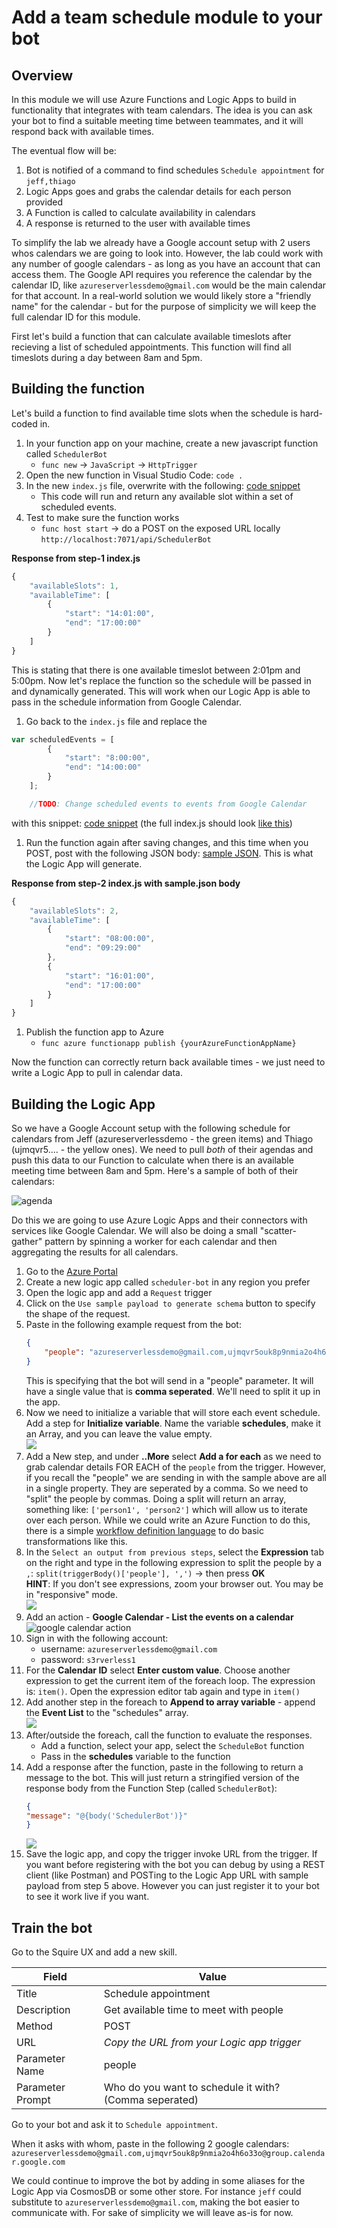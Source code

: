# Add a team schedule module to your bot

## Overview

In this module we will use Azure Functions and Logic Apps to build in functionality that integrates with team calendars.  The idea is you can ask your bot to find a suitable meeting time between teammates, and it will respond back with available times.

The eventual flow will be:  
1. Bot is notified of a command to find schedules `Schedule appointment` for `jeff,thiago`
1. Logic Apps goes and grabs the calendar details for each person provided
1. A Function is called to calculate availability in calendars
1. A response is returned to the user with available times

To simplify the lab we already have a Google account setup with 2 users whos calendars we are going to look into.  However, the lab could work with any number of google calendars - as long as you have an account that can access them.  The Google API requires you reference the calendar by the calendar ID, like `azureserverlessdemo@gmail.com` would be the main calendar for that account.  In a real-world solution we would likely store a "friendly name" for the calendar - but for the purpose of simplicity we will keep the full calendar ID for this module.

First let's build a function that can calculate available timeslots after recieving a list of scheduled appointments.  This function will find all timeslots during a day between 8am and 5pm.

## Building the function

Let's build a function to find available time slots when the schedule is hard-coded in.

1. In your function app on your machine, create a new javascript function called `SchedulerBot`
    * `func new` -> `JavaScript` -> `HttpTrigger`
1. Open the new function in Visual Studio Code: `code .`
1. In the new `index.js` file, overwrite with the following: [code snippet](src/step-1/index.js)
    * This code will run and return any available slot within a set of scheduled events.  
1. Test to make sure the function works
    * `func host start` -> do a POST on the exposed URL locally `http://localhost:7071/api/SchedulerBot`

**Response from step-1 index.js**

```javascript
{
    "availableSlots": 1,
    "availableTime": [
        {
            "start": "14:01:00",
            "end": "17:00:00"
        }
    ]
}
```

This is stating that there is one available timeslot between 2:01pm and 5:00pm. Now let's replace the function so the schedule will be passed in and dynamically generated.  This will work when our Logic App is able to pass in the schedule information from Google Calendar.

1. Go back to the `index.js` file and replace the 

```javascript
var scheduledEvents = [
        {
            "start": "8:00:00",
            "end": "14:00:00"
        }
    ];

    //TODO: Change scheduled events to events from Google Calendar
```

with this snippet: [code snippet](src/step-2/index.snippet.js)  (the full index.js should look [like this](src/step-2/index.js))

1. Run the function again after saving changes, and this time when you POST, post with the following JSON body: [sample JSON](src/step-2/sample.json).  This is what the Logic App will generate.

**Response from step-2 index.js with sample.json body**
```javascript
{
    "availableSlots": 2,
    "availableTime": [
        {
            "start": "08:00:00",
            "end": "09:29:00"
        },
        {
            "start": "16:01:00",
            "end": "17:00:00"
        }
    ]
}
```
1. Publish the function app to Azure
    * `func azure functionapp publish {yourAzureFunctionAppName}`  

Now the function can correctly return back available times - we just need to write a Logic App to pull in calendar data.

## Building the Logic App

So we have a Google Account setup with the following schedule for calendars from Jeff (azureserverlessdemo - the green items) and Thiago (ujmqvr5.... - the yellow ones).  We need to pull *both* of their agendas and push this data to our Function to calculate when there is an available meeting time between 8am and 5pm.  Here's a sample of both of their calendars:  

![agenda](images/8.png)  

Do this we are going to use Azure Logic Apps and their connectors with services like Google Calendar.  We will also be doing a small "scatter-gather" pattern by spinning a worker for each calendar and then aggregating the results for all calendars.

1. Go to the [Azure Portal](https://portal.azure.com)
1. Create a new logic app called `scheduler-bot` in any region you prefer
1. Open the logic app and add a `Request` trigger
1. Click on the `Use sample payload to generate schema` button to specify the shape of the request.
1. Paste in the following example request from the bot:  
    ```json
    {
        "people": "azureserverlessdemo@gmail.com,ujmqvr5ouk8p9nmia2o4h6o33o@group.calendar.google.com"
    }
    ```
    This is specifying that the bot will send in a "people" parameter.  It will have a single value that is **comma seperated**.  We'll need to split it up in the app.  
1. Now we need to initialize a variable that will store each event schedule.  Add a step for **Initialize variable**.  Name the variable **schedules**, make it an Array, and you can leave the value empty.  
    ![](images/4.png)
1. Add a New step, and under **..More** select **Add a for each** as we need to grab calendar details FOR EACH of the `people` from the trigger.  However, if you recall the "people" we are sending in with the sample above are all in a single property.  They are seperated by a comma.  So we need to "split" the people by commas.  Doing a split will return an array, something like: `['person1', 'person2']` which will allow us to iterate over each person.  While we could write an Azure Function to do this, there is a simple [workflow definition language](http://aka.ms/logicappsdocs) to do basic transformations like this.  
1. In the `Select an output from previous steps`, select the **Expression** tab on the right and type in the following expression to split the people by a `,`: `split(triggerBody()['people'], ',')` -> then press **OK**  
    **HINT**: If you don't see expressions, zoom your browser out. You may be in "responsive" mode.  
    ![](images/5.png)
1. Add an action - **Google Calendar - List the events on a calendar**  
![google calendar action](images/1.png)  
1. Sign in with the following account:
    * username: `azureserverlessdemo@gmail.com`
    * password: `s3rverless1`
1. For the **Calendar ID** select **Enter custom value**.  Choose another expression to get the current item of the foreach loop.  The expression is: `item()`.  Open the expression editor tab again and type in `item()`  
1. Add another step in the foreach to **Append to array variable** - append the **Event List** to the "schedules" array.  
    ![](images/6.png)  
1. After/outside the foreach, call the function to evaluate the responses.
    * Add a function, select your app, select the `ScheduleBot` function
    * Pass in the **schedules** variable to the function
1. Add a response after the function, paste in the following to return a message to the bot.  This will just return a stringified version of the response body from the Function Step (called `SchedulerBot`):  
    ```json
    {
    "message": "@{body('SchedulerBot')}"
    }
    ```  
    ![](images/7.png)
1. Save the logic app, and copy the trigger invoke URL from the trigger.  If you want before registering with the bot you can debug by using a REST client (like Postman) and POSTing to the Logic App URL with sample payload from step 5 above.  However you can just register it to your bot to see it work live if you want.

## Train the bot
Go to the Squire UX and add a new skill.


|Field|Value|
|--|--|
|Title|Schedule appointment|
|Description|Get available time to meet with people|
|Method|POST|
|URL|*Copy the URL from your Logic app trigger*|
|Parameter Name|people|
|Parameter Prompt|Who do you want to schedule it with? (Comma seperated)|


Go to your bot and ask it to `Schedule appointment`.

When it asks with whom, paste in the following 2 google calendars:
`azureserverlessdemo@gmail.com,ujmqvr5ouk8p9nmia2o4h6o33o@group.calendar.google.com`

We could continue to improve the bot by adding in some aliases for the Logic App via CosmosDB or some other store. For instance `jeff` could substitute to `azureserverlessdemo@gmail.com`, making the bot easier to communicate with. For sake of simplicity we will leave as-is for now.